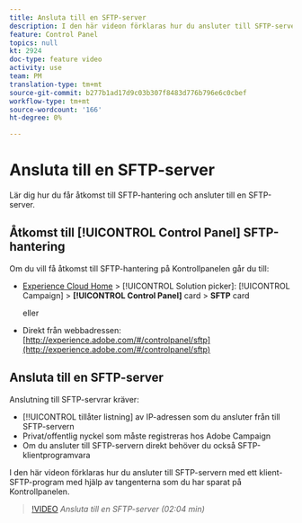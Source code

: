 ```yaml
---
title: Ansluta till en SFTP-server
description: I den här videon förklaras hur du ansluter till SFTP-servern med ett klient-SFTP-program med hjälp av tangenterna som du har sparat på Kontrollpanelen.
feature: Control Panel
topics: null
kt: 2924
doc-type: feature video
activity: use
team: PM
translation-type: tm+mt
source-git-commit: b277b1ad17d9c03b307f8483d776b796e6c0cbef
workflow-type: tm+mt
source-wordcount: '166'
ht-degree: 0%

---
```



# Ansluta till en SFTP-server

Lär dig hur du får åtkomst till SFTP-hantering och ansluter till en SFTP-server.

## Åtkomst till [!UICONTROL Control Panel] SFTP-hantering

Om du vill få åtkomst till SFTP-hantering på Kontrollpanelen går du till:

* [Experience Cloud Home](https://experience.adobe.com/#/home) > [!UICONTROL Solution picker]: [!UICONTROL Campaign] > **[!UICONTROL Control Panel]** card > **SFTP** card

   eller
* Direkt från webbadressen: [http://experience.adobe.com/#/controlpanel/sftp](http://experience.adobe.com/#/controlpanel/sftp)

## Ansluta till en SFTP-server

Anslutning till SFTP-servrar kräver:

* [!!UICONTROL tillåter listning] av IP-adressen som du ansluter från till SFTP-servern
* Privat/offentlig nyckel som måste registreras hos Adobe Campaign
* Om du ansluter till SFTP-servern direkt behöver du också SFTP-klientprogramvara

I den här videon förklaras hur du ansluter till SFTP-servern med ett klient-SFTP-program med hjälp av tangenterna som du har sparat på Kontrollpanelen.

>[!VIDEO](https://video.tv.adobe.com/v/27263?quality=12)
*Ansluta till en SFTP-server (02:04 min)*
